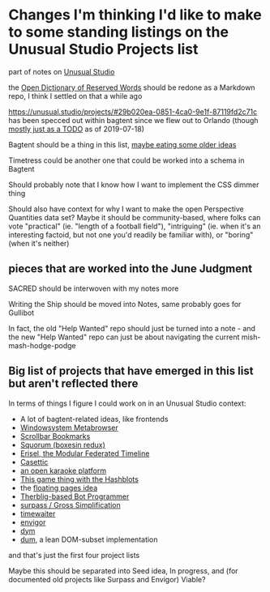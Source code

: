 # Changes I'm thinking I'd like to make to some standing listings on the Unusual Studio Projects list

part of notes on [Unusual Studio](21528cfb-1ac3-4428-86df-86bb77154a23.md)

the [Open Dictionary of Reserved Words](fd9ccf36-f6e0-47bb-a456-6f14e669b304.md) should be redone as a Markdown repo, I think I settled on that a while ago

https://unusual.studio/projects/#29b020ea-0851-4ca0-9e1f-87119fd2c71c has been specced out within bagtent since we flew out to Orlando (though [mostly just as a TODO](bfdafa43-6389-46c1-a308-8e6cc68bf0a3.md) as of 2019-07-18)

Bagtent should be a thing in this list, [maybe eating some older ideas](454625ee-8b12-42b9-a05c-b2d533f08fcf.md)

Timetress could be another one that could be worked into a schema in Bagtent

Should probably note that I know how I want to implement the CSS dimmer thing

Should also have context for why I want to make the open Perspective Quantities data set? Maybe it should be community-based, where folks can vote "practical" (ie. "length of a football field"), "intriguing" (ie. when it's an interesting factoid, but not one you'd readily be familiar with), or "boring" (when it's neither)

## pieces that are worked into the June Judgment

SACRED should be interwoven with my notes more

Writing the Ship should be moved into Notes, same probably goes for Gullibot

In fact, the old "Help Wanted" repo should just be turned into a note - and the new "Help Wanted" repo can just be about navigating the current mish-mash-hodge-podge

## Big list of projects that have emerged in this list but aren't reflected there

In terms of things I figure I could work on in an Unusual Studio context:

- A lot of bagtent-related ideas, like frontends
- [Windowsystem Metabrowser](20768279-9c6d-4476-90d8-9dd15f3aa4d3.md)
- [Scrollbar Bookmarks](608f02cd-baa0-4426-ac27-469b585a2c4e.md)
- [Squorum (boxesin redux)](80c01468-5a12-4496-90f0-64abad259156.md)
- [Erisel, the Modular Federated Timeline](a4698628-2fba-4d14-9f31-72b8e9688445.md)
- [Casettic](68bb497c-899f-45a5-8053-20d12a8b470b.md)
- [an open karaoke platform](ac29634b-fa2e-49bb-864b-62704bcf365d.md)
- [This game thing with the Hashblots](70c6cf0c-360c-4f59-959a-663ed81b4751.md)
- the [floating pages idea](090b0260-e61d-490d-8031-fa89da8229da.md)
- [Therblig-based Bot Programmer](cc8a2a69-9df0-4e38-ac66-cb40a9f55531.md)
- [surpass / Gross Simplification](4abecfee-9100-45f3-9566-4d5234924dd2.md)
- [timewaiter](6f16c598-4c9c-4ba5-ad41-488662dcfcf4.md)
- [envigor](265f23de-445d-44d3-acfc-66e316cb03a2.md)
- [dym](b1bdad52-b669-4bf1-8708-6ef9d6dce47c.md)
- [dum](3c185b9f-9c22-492a-a6a4-5843e9addc13.md), a lean DOM-subset implementation

and that's just the first four project lists

Maybe this should be separated into Seed idea, In progress, and (for documented old projects like Surpass and Envigor) Viable?
